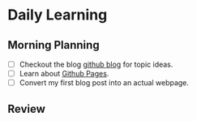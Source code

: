 # Daily Learning

## Morning Planning
- [ ] Checkout the blog [github blog](https://github.blog) for topic ideas.
- [ ] Learn about [Github Pages](https://skills.github.com/#first-day-on-github).
- [ ] Convert my first blog post into an actual webpage.

## Review
